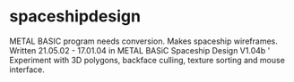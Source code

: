 spaceshipdesign
===============

METAL BASIC program needs conversion. Makes spaceship wireframes. Written 21.05.02 - 17.01.04 in METAL BASiC  Spaceship Design V1.04b  ' Experiment with 3D polygons, backface culling, texture sorting and mouse interface. 